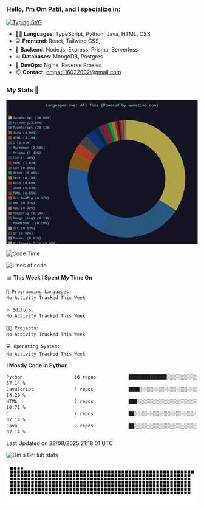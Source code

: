 <h3>Hello, I'm Om Patil, and I specialize in:</h3>

[![Typing SVG](https://readme-typing-svg.demolab.com?font=Fira+Code&pause=1000&color=00F7F6&width=435&lines=Full+Stack+Developer;Node.js+Backend+Developer;React+Frontend+Developer)](https://git.io/typing-svg)

<ul>
  <li>👨‍💻 <strong>Languages</strong>: TypeScript, Python, Java, HTML, CSS</li>
  <li>💻 <strong>Frontend</strong>: React, Tailwind CSS,  </li>
  <li>🦄 <strong>Backend</strong>: Node.js, Express, Prisma, Serverless </li>
  <li>📊 <strong>Databases</strong>: MongoDB, Postgres</li>
  <li>🚀 <strong>DevOps</strong>: Nginx, Reverse Proxies</li>
  <li>📫 <strong>Contact</strong>: <a href="mailto:ompatil16022002@gmail.com">ompatil16022002@gmail.com</a></li>
</ul>


<h3>My Stats 💯</h3>

<img src="wakatime-stats.svg" alt="Wakatime Stats" width="600"/>

<!--  [![Top Langs](https://github-readme-stats.vercel.app/api/top-langs/?username=9OmP&layout=compact&theme=radical)](https://github.com/anuraghazra/github-readme-stats) -->

<!--START_SECTION:waka-->
![Code Time](http://img.shields.io/badge/Code%20Time-139%20hrs%2041%20mins-blue)

![Lines of code](https://img.shields.io/badge/From%20Hello%20World%20I%27ve%20Written-1.5%20million%20lines%20of%20code-blue)

📊 **This Week I Spent My Time On** 

```text
💬 Programming Languages: 
No Activity Tracked This Week

🔥 Editors: 
No Activity Tracked This Week

🐱‍💻 Projects: 
No Activity Tracked This Week

💻 Operating System: 
No Activity Tracked This Week
```

**I Mostly Code in Python** 

```text
Python                   16 repos            ██████████████░░░░░░░░░░░   57.14 % 
JavaScript               4 repos             ████░░░░░░░░░░░░░░░░░░░░░   14.29 % 
HTML                     3 repos             ███░░░░░░░░░░░░░░░░░░░░░░   10.71 % 
C                        2 repos             ██░░░░░░░░░░░░░░░░░░░░░░░   07.14 % 
Java                     2 repos             ██░░░░░░░░░░░░░░░░░░░░░░░   07.14 % 
```




 Last Updated on 28/08/2025 21:18:01 UTC
<!--END_SECTION:waka-->

![Om's GitHub stats](https://github-readme-stats.vercel.app/api?username=9OmP&show_icons=true&theme=radical)

![snake gif](https://github.com/9OmP/9OmP/blob/output/github-contribution-grid-snake-dark.svg)


